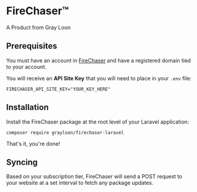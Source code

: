 # FireChaser™
A Product from Gray Loon

## Prerequisites 

You must have an account in [FireChaser](https://firechaser.io) and have a registered domain tied to your account. 

You will receive an **API Site Key** that you will need to place in your `.env` file:

```dotenv
FIRECHASER_API_SITE_KEY="YOUR_KEY_HERE"
```

## Installation

Install the FireChaser package at the root level of your Laravel application:

```console
composer require grayloon/firechaser-laravel
```

That's it, you're done! 

## Syncing

Based on your subscription tier, FireChaser will send a POST request to your website at a set interval to fetch any package updates.
